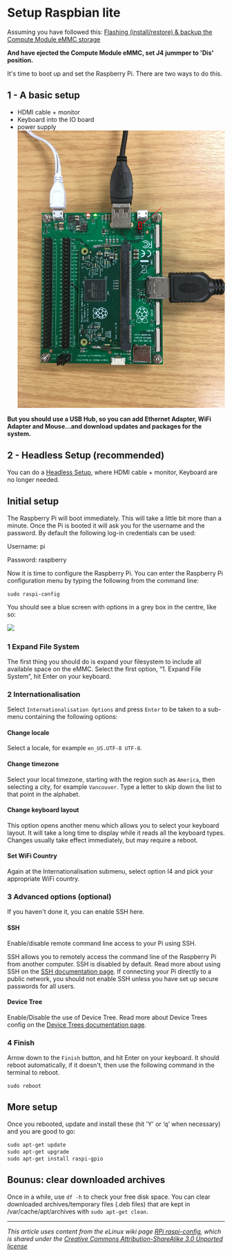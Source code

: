 # Setup Raspbian lite
Assuming you have followed this:
[Flashing (install/restore) & backup the Compute Module eMMC storage](cm-emmc-flashing-install-backup.md)

**And have ejected the Compute Module eMMC, set J4 jummper to 'Dis' position.**

It's time to boot up and set the Raspberry Pi. There are two ways to do this.

## 1 - A basic setup
- HDMI cable + monitor
- Keyboard into the IO board
- power supply
![](CM-basic-setup.png)

**But you should use a USB Hub, so you can add Ethernet Adapter, WiFi Adapter and Mouse...and download updates and packages for the system.**

## 2 - Headless Setup (recommended)
You can do a [Headless Setup](headless-setup.md), where HDMI cable + monitor, Keyboard are no longer needed.

## Initial setup
The Raspberry Pi will boot immediately. This will take a little bit more than a minute. Once the Pi is booted it will ask you for the username and the password. By default the following log-in credentials can be used:

Username: pi

Password: raspberry

Now it is time to configure the Raspberry Pi. You can enter the Raspberry Pi configuration menu by typing the following from the command line:

```
sudo raspi-config
```

You should see a blue screen with options in a grey box in the centre, like so:

![](https://www.howtoforge.com/images/raspbian_basics/big/raspiconfig.png)

### 1 Expand File System
The first thing you should do is expand your filesystem to include all available space on the eMMC. Select the first option, “1. Expand File System”, hit Enter on your keyboard.


### 2 Internationalisation

Select `Internationalisation Options` and press `Enter` to be taken to a sub-menu containing the following options:

<a name="change-locale"></a>
#### Change locale

Select a locale, for example `en_US.UTF-8 UTF-8`.

<a name="change-timezone"></a>
#### Change timezone

Select your local timezone, starting with the region such as `America`, then selecting a city, for example `Vancouver`. Type a letter to skip down the list to that point in the alphabet.

<a name="change-keyboard-layout"></a>
#### Change keyboard layout

This option opens another menu which allows you to select your keyboard layout. It will take a long time to display while it reads all the keyboard types. Changes usually take effect immediately, but may require a reboot.

#### Set WiFi Country

Again at the Internationalisation submenu, select option I4 and pick your appropriate WiFi country.

<a name="advanced-options"></a>
### 3 Advanced options (optional)

If you haven't done it, you can enable SSH here.

<a name="ssh"></a>
#### SSH

Enable/disable remote command line access to your Pi using SSH.

SSH allows you to remotely access the command line of the Raspberry Pi from another computer. SSH is disabled by default. Read more about using SSH on the [SSH documentation page](../remote-access/ssh/README.md). If connecting your Pi directly to a public network, you should not enable SSH unless you have set up secure passwords for all users.

<a name="device-tree"></a>
#### Device Tree

Enable/Disable the use of Device Tree. Read more about Device Trees config on the [Device Trees documentation page](https://www.raspberrypi.org/documentation/configuration/device-tree.md).

<a name="spi"></a>

### 4 Finish

Arrow down to the `Finish` button, and hit Enter on your keyboard. It should reboot automatically, if it doesn't, then use the following command in the terminal to reboot.

```
sudo reboot

```
## More setup
Once you rebooted, update and install these (hit 'Y' or ‘q’ when necessary) and you are good to go:
```
sudo apt-get update
sudo apt-get upgrade
sudo apt-get install raspi-gpio
```

## Bounus: clear downloaded archives
Once in a while, use `df -h` to check your free disk space. You can clear downloaded archives/temporary files (.deb files) that are kept in /var/cache/apt/archives with `sudo apt-get clean`.

---

*This article uses content from the eLinux wiki page [RPi raspi-config](http://elinux.org/RPi_raspi-config), which is shared under the [Creative Commons Attribution-ShareAlike 3.0 Unported license](http://creativecommons.org/licenses/by-sa/3.0/)*

